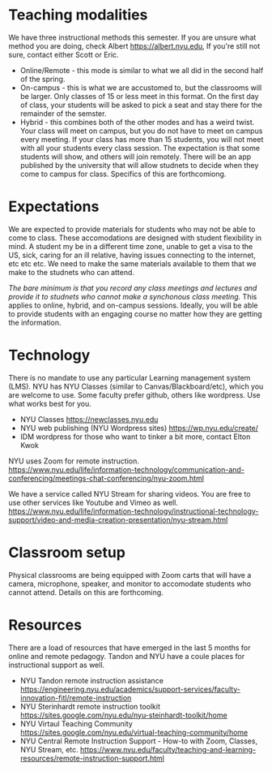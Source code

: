# Teaching modalities
We have three instructional methods this semester. If you are unsure what method you are doing, check Albert https://albert.nyu.edu,  If you're still not sure, contact either Scott or Eric.

- Online/Remote - this mode is similar to what we all did in the second half of the spring. 
- On-campus - this is what we are accustomed to, but the classrooms will be larger. Only classes of 15 or less meet in this format. On the first day of class, your students will be asked to pick a seat and stay there for the remainder of the semster.
- Hybrid - this combines both of the other modes and has a weird twist. Your class will meet on campus, but you do not have to meet on campus every meeting. If your class has more than 15 students, you will not meet with all your students every class session. The expectation is that some students will show, and others will join remotely. There will be an app published by the university that will allow studnets to decide when they come to campus for class. Specifics of this are forthcomiong.

# Expectations
We are expected to provide materials for students who may not be able to come to class. These accomodations are designed with student flexibility in mind. A student my be in a different time zone, unable to get a visa to the US, sick, caring for an ill relative, having issues connecting to the internet, etc etc etc. We need to make the same materials available to them that we make to the studnets who can attend.

*The bare minimum is that you record any class meetings and lectures and provide it to studnets who cannot make a synchonous class meeting.* This applies to online, hybrid, and on-campus sessions. Ideally, you will be able to provide students with an engaging course no matter how they are getting the information.

# Technology
There is no mandate to use any particular Learning management system (LMS). NYU has NYU Classes (similar to Canvas/Blackboard/etc), which you are welcome to use. Some faculty prefer github, others like wordpress. Use what works best for you.

- NYU Classes https://newclasses.nyu.edu
- NYU web publishing (NYU Wordpress sites) https://wp.nyu.edu/create/
- IDM wordpress for those who want to tinker a bit more, contact Elton Kwok

NYU uses Zoom for remote instruction. https://www.nyu.edu/life/information-technology/communication-and-conferencing/meetings-chat-conferencing/nyu-zoom.html

We have a service called NYU Stream for sharing videos. You are free to use other services like Youtube and Vimeo as well. https://www.nyu.edu/life/information-technology/instructional-technology-support/video-and-media-creation-presentation/nyu-stream.html

# Classroom setup
Physical classrooms are being equipped with Zoom carts that will have a camera, microphone, speaker, and monitor to accomodate students who cannot attend. Details on this are forthcoming.

# Resources
There are a load of resources that have emerged in the last 5 months for online and remote pedagogy. Tandon and NYU have a coule places for instructional support as well.

- NYU Tandon remote instruction assistance https://engineering.nyu.edu/academics/support-services/faculty-innovation-fitl/remote-instruction
- NYU Sterinhardt remote instruction toolkit https://sites.google.com/nyu.edu/nyu-steinhardt-toolkit/home
- NYU Virtaul Teaching Community https://sites.google.com/nyu.edu/virtual-teaching-community/home
- NYU Central Remote Instruction Support - How-to with Zoom, Classes, NYU Stream, etc. https://www.nyu.edu/faculty/teaching-and-learning-resources/remote-instruction-support.html

